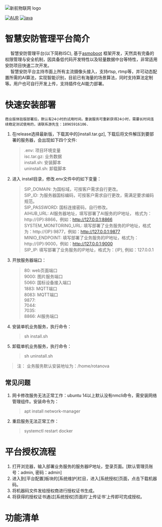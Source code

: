![新航物联网 logo](https://github-resources.oss-cn-hangzhou.aliyuncs.com/logo.png)

[![AUR](https://img.shields.io/badge/license-Apache%20License%202.0-blue.svg)](https://github.com/RotaNova/rotanova-boot/blob/master/LICENSE)
[![java](https://img.shields.io/badge/language-java-red.svg)](https://www.java.com/zh-CN/)

# 智慧安防管理平台简介
&emsp; 智慧安防管理平台(以下简称ISC), 基于[asmoboot](https://github.com/RotaNova/asmoboot) 框架开发，天然具有完备的权限管理与安全机制，因具备低代码开发特性以及轻量数据中台等特性，非常适用安防项目快速二次开发。<br>
&emsp; 智慧安防平台主持市面上所有主流摄像头接入，支持rtsp, rtmp等，并可动态配置所需的AI算法，实现智能识别，目前已有海量的场景算法，同时支持算法定制等。用户也可自行开发上传，支持插件化AI能力部署。


# 快速安装部署
    商业版体验版部署后，默认有24小时的试用时间。重装服务可重新获得24小时，需要长时间连续稳定测试使用的，请联系游先生：18965916106.
 1. 在release选择最新版，下载其中的[install.tar.gz], 下载后将文件解压到要部署的服务器，会出现如下四个文件:
    > .env: 项目环境变量 <br>
      isc.tar.gz: 业务数据 <br>
      install.sh: 安装脚本 <br>
      uninstall.sh: 卸载脚本 <br>
 2. 进入 install目录，修改.env文件中的如下变量：
     > SIP_DOMAIN:  为国标域，可按客户需求自行更改。<br>
       SIP_ID: 为服务器国标编码，可按客户需求自行更改，需满足要求编码规范。 <br>
       SIP_PASSWORD: 国标连接密码，自行修改。<br>
       AIHUB_URL: AI服务器地址，填写部署了AI服务的IP地址， 格式为：http://{IP}:8866，例如：http://127.0.0.1:8866 <br>
       SYSTEM_MONITORING_URL:  填写部署了业务服务的IP地址，格式为：http://{IP}:9877，例如：http://127.0.0.1:9877 <br>
       MINIO_ENDPOINT: 填写部署了业务服务的IP地址，格式为：http://{IP}:9000，例如：http://127.0.0.1:9000 <br>
       SIP_IP: 填写部署了业务服务的IP地址，格式为：{IP},  例如：127.0.0.1 <br>
 3. 开放服务器端口：
     > 80: web页面端口 <br>
     > 9000: 图片服务端口 <br>
     > 5060: 国标设备接入端口 <br>
     > 1883: MQTT端口 <br>
     > 8083: MQTT端口 <br>
     > 9877: <br>
     > 7044: <br>
     > 7035: <br>
     > 8866: AI服务端口 <br>
      
 4. 安装单机业务服务，执行命令：
     > sh install.sh
 5. 卸载单机业务服务，执行命令：
     > sh uninstall.sh
 
 > 注： 业务服务默认安装地址为：/home/rotanova 
 
## 常见问题
 1. 网卡修改服务无法正常工作：ubuntu 14以上默认没有nmcli命令，需安装网络管理组件。安装命令为：
     > apt install network-manager
 2. 重启服务无法正常工作：
     > systemctl restart docker

# 平台授权流程
 1. 打开浏览器，输入部署业务服务的服务器IP地址，登录页面。[默认管理员账号：admin, 密码：admin]
 2. 进入到[平台配置]板块的[系统维护]栏目，进入[系统授权]页面，点击下载机器码。
 3. 将机器码文件发给授权商进行授权证书生成。
 4. 将获得的授权证书通过[系统授权]页面的‘上传证书’上传即可完成授权。

# 功能清单


